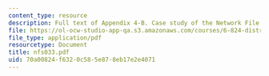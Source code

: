 ```yaml
---
content_type: resource
description: Full text of Appendix 4-B. Case study of the Network File System (NFS)
file: https://ol-ocw-studio-app-qa.s3.amazonaws.com/courses/6-824-distributed-computer-systems-engineering-spring-2006/70a00824f6320c585e878eb17e2e4071_nfs033.pdf
file_type: application/pdf
resourcetype: Document
title: nfs033.pdf
uid: 70a00824-f632-0c58-5e87-8eb17e2e4071
---
```

